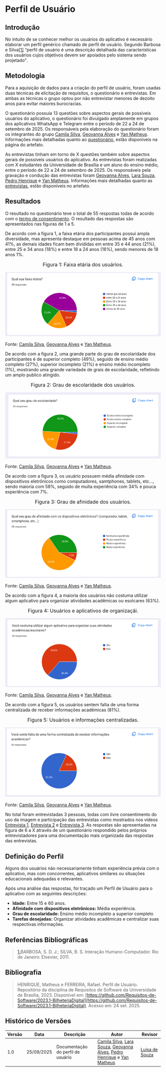 # Perfil de Usuário

## Introdução

No intuito de se conhecer melhor os usuários do aplicativo é necessário elaborar um perfil genérico chamado de perfil de usuário. Segundo Barbosa e Silva<a id="anchor_1" href="#FRM1">[1]</a> <q>perfil de usuário é uma descrição detalhada das características dos usuários cujos objetivos devem ser apoiados pelo sistema sendo projetado</q>.

## Metodologia

Para a aquisição de dados para a criação do perfil de usuário, foram usadas duas técnicas de elicitação de requisitos, o questionário e entrevistas. Em ambas as técnicas o grupo optou por não entrevistar menores de dezoito anos para evitar maiores burocracias.

O questionário possuía 13 questões sobre aspectos gerais de possíveis usuários do aplicativo, o questionário foi divulgado amplamente em grupos dos aplicativos WhatsApp e Telegram  entre o período de 22 a 24 de setembro de 2025. Os responsáveis pela elaboração do questionário foram os integrantes do grupo [Camila Silva](https://github.com/CamilaSilvaC), [Geovanna Alves](https://github.com/GeovannaUmbelino) e [Yan Matheus](https://github.com/Yanmatheus0812). Informações mais detalhadas quanto ao [questionário](/docs/Elicitação/Tecnicas/Questionário.md), estão disponíveis na página do artefato. 

As entrevistas tinham em torno de X questões também sobre aspectos gerais de possíveis usuários do aplicativo. As entrevistas foram realizadas com X estudantes da Universidade de Brasília e um aluno do ensino médio, entre o período de 22 a 24 de setembro de 2025. Os responsáveis pela gravação e condução das entrevistas foram [Geovanna Alves](https://github.com/GeovannaUmbelino), [Lara Souza](https://github.com/mel14-hub), [Pedro Henrique](https://github.com/pedrohpsantos) e [Yan Matheus](https://github.com/Yanmatheus0812). Informações mais detalhadas quanto as [entrevistas](/docs/Elicitação/Tecnicas/Entrevista.md), estão disponíveis no artefato.

## Resultados

O resultado no questionário teve o total de 55 respostas todas de acordo com o [termo de consentimento](/docs/Elicitação/Termo_de_consentimento_questionario.pdf). O resultado das respostas são apresentados nas figuras de 1 a 5.

De acordo com a figura 1, a faixa etária dos participantes possui ampla diversidade, mas apresenta destaque em pessoas acima de 45 anos com 41%, as demais idades ficam bem divididas em entre 35 e 44 anos (21%), entre 25 e 34 anos (18%) e entre 18 a 24 anos (16%), sendo menores de 18 anos 1%.

<font size="3"><p style="text-align: center">Figura 1: Faixa etária dos usuários.</p></font>
![Faixa etaria](/docs/img/QE01.png)

Fonte: [Camila Silva](https://github.com/CamilaSilvaC), [Geovanna Alves](https://github.com/GeovannaUmbelino) e [Yan Matheus](https://github.com/Yanmatheus0812).

De acordo com a figura 2, uma grande parte do grau de escolaridade dos participantes é de superior completo (49%), seguido de ensino médio completo (27%), superior incompleto (21%) e ensino médio incompleto (1%), mostrando uma grande variedade de grais de escolaridade, refletindo um amplo publico atingido.

<font size="3"><p style="text-align: center">Figura 2: Grau de escolaridade dos usuários.</p></font>
![Faixa etaria](/docs/img/QE02.png)

Fonte: [Camila Silva](https://github.com/CamilaSilvaC), [Geovanna Alves](https://github.com/GeovannaUmbelino) e [Yan Matheus](https://github.com/Yanmatheus0812).

De acordo com a figura 3, os usuário possuem média afinidade com dispositivos eletrônicos como computadores, samtphones, tablets, etc..., sendo maioria com 58%, seguido de muita experiência com 34% e pouca experiência com 7%.

<font size="3"><p style="text-align: center">Figura 3: Grau de afinidade dos usuários.</p></font>
![Faixa etaria](/docs/img/QE03.png)

Fonte: [Camila Silva](https://github.com/CamilaSilvaC), [Geovanna Alves](https://github.com/GeovannaUmbelino) e [Yan Matheus](https://github.com/Yanmatheus0812).

De acordo com a figura 4, a maioria dos usuários não costuma utilizar algum aplicativo para organizar atividades acadêmicas ou esolcares (63%).

<font size="3"><p style="text-align: center">Figura 4: Usuários e aplicativos de organizaçãi.</p></font>
![Faixa etaria](/docs/img/QE04.png)

Fonte: [Camila Silva](https://github.com/CamilaSilvaC), [Geovanna Alves](https://github.com/GeovannaUmbelino) e [Yan Matheus](https://github.com/Yanmatheus0812).

De acordo com a figura 5, os usuários sentem falta de uma forma centralizada de receber informações acadêmicas (81%).

<font size="3"><p style="text-align: center">Figura 5: Usuários e informações centralizadas.</p></font>
![Faixa etaria](/docs/img/QE05.png)

Fonte: [Camila Silva](https://github.com/CamilaSilvaC), [Geovanna Alves](https://github.com/GeovannaUmbelino) e [Yan Matheus](https://github.com/Yanmatheus0812).

No total foram entrevistadas 3 pessoas, todas com livre consentimento do uso da imagem e participação das entrevistas como mostrados nos vídeos [Entrevista 1](https://youtu.be/zYS0moDR_gI?si=nT_8HgC8Zjb8DSeF), [Entrevista 2](https://youtu.be/KCEM_y5eoc4?si=Awz-9LCvNOI0ITNX) e [Entrevista 3](https://youtu.be/Jo30F-G7l6Q?si=NlXoVrENAPo4FQcl). As respostas são apresentadas na figura de 6 a X através de um questionário respondido pelos próprios entrevistadores para uma documentação mais organizada das respostas das entrevistas.

## Definição do Perfil

Alguns dos usuários não necessariamente tinham experiência prévia com o aplicativo, mas com concorrentes, aplicativos similares ou situações educacionais adequadas e relevantes.

Após uma análise das respostas, foi traçado um Perfil de Usuário para o aplicativo com as seguintes descrições:

- **Idade:** Entre 15 e 60 anos.
- **Afinidade com dispositivos eletrônicos:** Média experiência.
- **Grau de escolaridade:** Ensino médio incompleto a superior completo
- **Tarefas desejadas:** Organizar atividades acadêmicas e centralizar suas respectivas informações.


## Referências Bibliográficas

> <a id="FRM1" href="#anchor_1">1.</a>BARBOSA, S. D. J.; SILVA, B. S. Interação Humano-Computador. Rio de Janeiro: Elsevier, 2011.

## Bibliografia

> HENRIQUE, Matheus e FERREIRA, Rafael. Perfil de Usuário. Repositório da disciplina de Requisitos de Software da Universidade de Brasília, 2023. Disponível em: [https://github.com/Requisitos-de-Software/2023.1-BilheteriaDigital](https://github.com/Requisitos-de-Software/2023.1-BilheteriaDigital). Acesso em: 24 set. 2025.


## Histórico de Versões

| Versão | Data       | Descrição           | Autor                                                      | Revisor                                                 |
|--------|------------|--------------------|------------------------------------------------------------|----------------------------------------------------------|
| 1.0    | 25/09/2025 | Documentação do perfil de usuário |  [Camila Silva](https://github.com/CamilaSilvaC), [Lara Souza](https://github.com/mel14-hub), [Geovanna Alves](https://github.com/GeovannaUmbelino), [Pedro Henrique](https://github.com/pedrohpsantos) e [Yan Matheus](https://github.com/Yanmatheus0812) | [Luísa de Souza](https://github.com/luisa12ll) |

